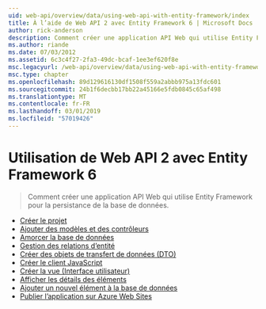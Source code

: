 ```yaml
---
uid: web-api/overview/data/using-web-api-with-entity-framework/index
title: À l’aide de Web API 2 avec Entity Framework 6 | Microsoft Docs
author: rick-anderson
description: Comment créer une application API Web qui utilise Entity Framework pour la persistance de la base de données.
ms.author: riande
ms.date: 07/03/2012
ms.assetid: 6c3c4f27-2fa3-49dc-bcaf-1ee3ef620f8e
msc.legacyurl: /web-api/overview/data/using-web-api-with-entity-framework
msc.type: chapter
ms.openlocfilehash: 89d129616130df1508f559a2abbb975a13fdc601
ms.sourcegitcommit: 24b1f6decbb17bb22a45166e5fdb0845c65af498
ms.translationtype: MT
ms.contentlocale: fr-FR
ms.lasthandoff: 03/01/2019
ms.locfileid: "57019426"
---
```

<a name="using-web-api-2-with-entity-framework-6"></a>Utilisation de Web API 2 avec Entity Framework 6
====================
> Comment créer une application API Web qui utilise Entity Framework pour la persistance de la base de données.


- [Créer le projet](part-1.md)
- [Ajouter des modèles et des contrôleurs](part-2.md)
- [Amorcer la base de données](part-3.md)
- [Gestion des relations d’entité](part-4.md)
- [Créer des objets de transfert de données (DTO)](part-5.md)
- [Créer le client JavaScript](part-6.md)
- [Créer la vue (Interface utilisateur)](part-7.md)
- [Afficher les détails des éléments](part-8.md)
- [Ajouter un nouvel élément à la base de données](part-9.md)
- [Publier l’application sur Azure Web Sites](part-10.md)
